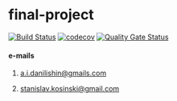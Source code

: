 # final-project

[![Build Status](https://travis-ci.com/skosinskiy/dan-it-final-project.svg?branch=master)](https://travis-ci.org/skosinskiy/dan-it-final-project)
[![codecov](https://codecov.io/gh/skosinskiy/dan-it-final-project/branch/master/graph/badge.svg)](https://codecov.io/gh/skosinskiy/dan-it-final-project)
[![Quality Gate Status](https://sonarcloud.io/api/project_badges/measure?project=skosinskiy_dan-it-final-project&metric=alert_status)](https://sonarcloud.io/dashboard?id=skosinskiy_dan-it-final-project)

#### e-mails

1. a.i.danilishin@gmails.com

2. stanislav.kosinski@gmail.com